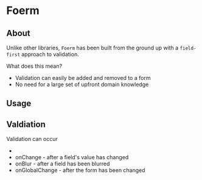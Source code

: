 # Foerm

## About

Unlike other libraries, `Foerm` has been built from the ground up with a `field-first` approach to validation.

What does this mean?

- Validation can easily be added and removed to a form
- No need for a large set of upfront domain knowledge

## Usage

## Valdiation

Validation can occur

-
- onChange - after a field's value has changed
- onBlur - after a field has been blurred
- onGlobalChange - after the form has been changed

